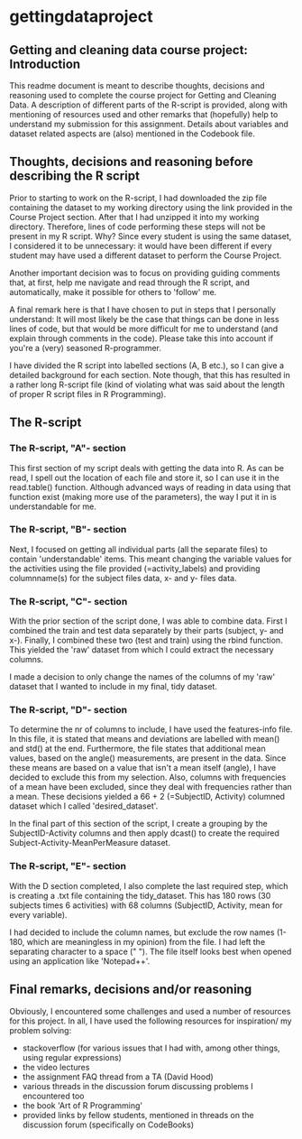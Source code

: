 # gettingdataproject

## Getting and cleaning data course project: Introduction

This readme document is meant to describe thoughts, decisions and reasoning used to complete
the course project for Getting and Cleaning Data. A description of different parts of the R-script is provided, along with mentioning of resources used and other remarks that (hopefully) help to understand my submission for this assignment. Details about variables and dataset related aspects are (also) mentioned in the Codebook file.

## Thoughts, decisions and reasoning before describing the R script

Prior to starting to work on the R-script, I had downloaded the zip file containing the dataset to my working directory using the link provided in the Course Project section. After that I had unzipped it into my working directory. Therefore, lines of code performing these steps will not be present in my R script. Why? Since every student is using the same dataset, I considered it to be unnecessary: it would have been different if every student may have used a different dataset to perform the Course Project. 

Another important decision was to focus on providing guiding comments that, at first, help me navigate and read through the R script, and automatically, make it possible for others to 'follow' me. 

A final remark here is that I have chosen to put in steps that I personally understand: It will most likely be the case that things can be done in less lines of code, but that would be more difficult for me to understand (and explain through comments in the code). Please take this into account if you're a (very) seasoned R-programmer.

I have divided the R script into labelled sections (A, B etc.), so I can give a detailed background for each section. Note though, that this has resulted in a rather long R-script file (kind of violating what was said about the length of proper R script files in R Programming).

## The R-script

### The R-script, "A"- section

This first section of my script deals with getting the data into R. As can be read, I spell out the location of each file and store it, so I can use it in the read.table() function. Although advanced ways of reading in data using that function exist (making more use of the parameters), the way I put it in is understandable for me. 

### The R-script, "B"- section

Next, I focused on getting all individual parts (all the separate files) to contain 'understandable' items. This meant changing the variable values for the activities using the file provided (=activity_labels) and providing columnname(s) for the subject files data, x- and y- files data. 

### The R-script, "C"- section

With the prior section of the script done, I was able to combine data. First I combined the train and test data separately by their parts (subject, y- and x-). Finally, I combined these two (test and train) using the rbind function. This yielded the 'raw' dataset from which I could extract the necessary columns.

I made a decision to only change the names of the columns of my 'raw' dataset that I wanted to include in my final, tidy dataset.

### The R-script, "D"- section

To determine the nr of columns to include, I have used the features-info file. In this file, it is stated that means and deviations are labelled with mean() and std() at the end. Furthermore, the file states that additional mean values, based on the angle() measurements, are present in the data. Since these means are based on a value that isn't a mean itself (angle), I have decided to exclude this from my selection. Also, columns with frequencies of a mean have been excluded, since they deal with frequencies rather than a mean. These decisions yielded a 66 + 2 (=SubjectID, Activity) columned dataset which I called 'desired_dataset'. 

In the final part of this section of the script, I create a grouping by the SubjectID-Activity columns and then apply dcast() to create the required Subject-Activity-MeanPerMeasure dataset.

### The R-script, "E"- section

With the D section completed, I also complete the last required step, which is creating a .txt file containing the tidy_dataset. This has 180 rows (30 subjects times 6 activities) with 68 columns (SubjectID, Activity, mean for every variable). 

I had decided to include the column names, but exclude the row names (1-180, which are meaningless in my opinion) from the file. I had left the separating character to a space (" "). The file itself looks best when opened using an application like 'Notepad++'. 

## Final remarks, decisions and/or reasoning

Obviously, I encountered some challenges and used a number of resources for this project. In all, I have used the following resources for inspiration/ my problem solving:

* stackoverflow (for various issues that I had with, among other things, using regular expressions)
* the video lectures
* the assignment FAQ thread from a TA (David Hood)
* various threads in the discussion forum discussing problems I encountered too
* the book 'Art of R Programming'
* provided links by fellow students, mentioned in threads on the discussion forum (specifically on CodeBooks)